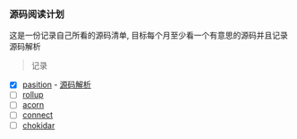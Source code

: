 ### 源码阅读计划

这是一份记录自己所看的源码清单, 目标每个月至少看一个有意思的源码并且记录源码解析

> 记录
 
- [x] [pasition](https://github.com/fgoll/pasition) - [源码解析](https://github.com/fgoll/source-code-plan/issues/1)
- [ ] [rollup](https://github.com/rollup/rollup) 
- [ ] [acorn](https://github.com/acornjs/acorn)
- [ ] [connect](https://github.com/senchalabs/connect)
- [ ] [chokidar](https://github.com/paulmillr/chokidar)
